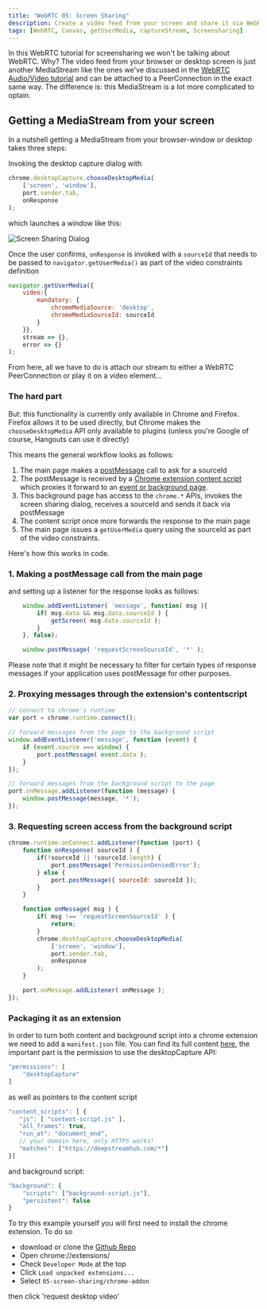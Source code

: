 ```yaml
---
title: "WebRTC 05: Screen Sharing"
description: Create a video feed from your screen and share it via WebRTC
tags: [WebRTC, Canvas, getUserMedia, captureStream, Screensharing]
---
```


In this WebRTC tutorial for screensharing we won't be talking about WebRTC. Why? The video feed from your browser or desktop screen is just another MediaStream like the ones we've discussed in the [WebRTC Audio/Video tutorial](../webrtc-audio-video) and can be attached to a PeerConnection in the exact same way. The difference is: this MediaStream is a lot more complicated to optain.

## Getting a MediaStream from your screen
In a nutshell getting a MediaStream from your browser-window or desktop takes three steps:

Invoking the desktop capture dialog with

```javascript
chrome.desktopCapture.chooseDesktopMedia(
    ['screen', 'window'],
    port.sender.tab,
    onResponse
);
```

which launches a window like this:

![Screen Sharing Dialog](screen-sharing-dialog.png)

Once the user confirms, `onResponse` is invoked with a `sourceId` that needs to be passed to `navigator.getUserMedia()` as part of the video constraints definition

```javascript
navigator.getUserMedia({
    video:{
        mandatory: {
            chromeMediaSource: 'desktop',
            chromeMediaSourceId: sourceId
        }
    }},
    stream => {},
    error => {}
);
```

From here, all we have to do is attach our stream to either a WebRTC PeerConnection or play it on a video element...

### The hard part
But: this functionality is currently only available in Chrome and Firefox. Firefox allows it to be used directly, but Chrome makes the `chooseDesktopMedia` API only available to plugins (unless you're Google of course, Hangouts can use it directly)

This means the general workflow looks as follows:

1. The main page makes a [postMessage](https://developer.mozilla.org/en-US/docs/Web/API/Window/postMessage) call to ask for a sourceId
2. The postMessage is received by a [Chrome extension content script](https://developer.chrome.com/extensions/content_scripts) which proxies it forward to an [event or background page](https://developer.chrome.com/extensions/event_pages).
3. This background page has access to the `chrome.*` APIs, invokes the screen sharing dialog, receives a sourceId and sends it back via postMessage
4. The content script once more forwards the response to the main page
5. The main page issues a `getUserMedia` query using the sourceId as part of the video constraints.

Here's how this works in code.

### 1. Making a postMessage call from the main page
and setting up a listener for the response looks as follows:
```javascript
    window.addEventListener( 'message', function( msg ){
        if( msg.data && msg.data.sourceId ) {
            getScreen( msg.data.sourceId );
        }
    }, false);

    window.postMessage( 'requestScreenSourceId', '*' );
```
Please note that it might be necessary to filter for certain types of response messages if your application uses postMessage for other purposes.

### 2. Proxying messages through the extension's contentscript
```javascript
// connect to chrome's runtime
var port = chrome.runtime.connect();

// forward messages from the page to the background script
window.addEventListener('message', function (event) {
    if (event.source === window) {
        port.postMessage( event.data );
    }
});

// forward messages from the background script to the page
port.onMessage.addListener(function (message) {
    window.postMessage(message, '*');
});
```

### 3. Requesting screen access from the background script
```javascript
chrome.runtime.onConnect.addListener(function (port) {
    function onResponse( sourceId ) {
        if(!sourceId || !sourceId.length) {
            port.postMessage('PermissionDeniedError');
        } else {
            port.postMessage({ sourceId: sourceId });
        }
    }

    function onMessage( msg ) {
        if( msg !== 'requestScreenSourceId' ) {
            return;
        }
        chrome.desktopCapture.chooseDesktopMedia(
            ['screen', 'window'], 
            port.sender.tab, 
            onResponse
        );
    }

    port.onMessage.addListener( onMessage );
});
```

### Packaging it as an extension
In order to turn both content and background script into a chrome extension we need to add a `manifest.json` file. You can find its full content [here](https://github.com/deepstreamIO/dsh-demo-webrtc-examples/blob/master/05-screen-sharing/chrome-addon/manifest.json), the important part is the permission to use the desktopCapture API:

```javascript
"permissions": [
    "desktopCapture"
]
```

as well as pointers to the content script

```javascript
"content_scripts": [ {
   "js": [ "content-script.js" ],
   "all_frames": true,
   "run_at": "document_end",
   // your domain here, only HTTPS works!
   "matches": ["https://deepstreamhub.com/*"]
}]
```

and background script:

```javascript
"background": {
    "scripts": ["background-script.js"],
    "persistent": false
}
```

To try this example yourself you will first need to install the chrome extension. To do so

<a name="install-addon"></a>
- download or clone the [Github Repo](https://github.com/deepstreamIO/dsh-demo-webrtc-examples)
- Open chrome://extensions/
- Check `Developer Mode` at the top
- Click `Load unpacked extensions...`
- Select `05-screen-sharing/chrome-addon`

then click 'request desktop video'
